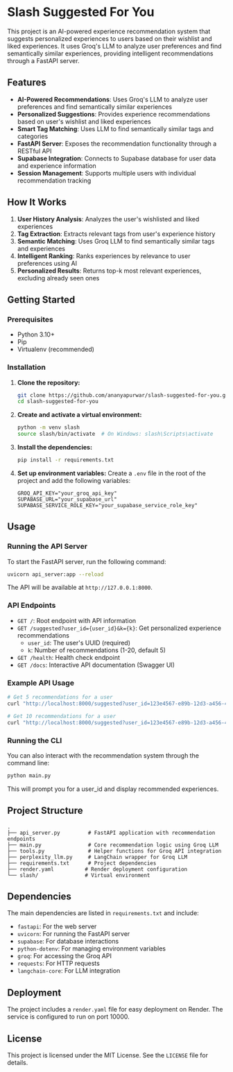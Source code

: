 # Slash Suggested For You

This project is an AI-powered experience recommendation system that suggests personalized experiences to users based on their wishlist and liked experiences. It uses Groq's LLM to analyze user preferences and find semantically similar experiences, providing intelligent recommendations through a FastAPI server.

## Features

- **AI-Powered Recommendations**: Uses Groq's LLM to analyze user preferences and find semantically similar experiences
- **Personalized Suggestions**: Provides experience recommendations based on user's wishlist and liked experiences
- **Smart Tag Matching**: Uses LLM to find semantically similar tags and categories
- **FastAPI Server**: Exposes the recommendation functionality through a RESTful API
- **Supabase Integration**: Connects to Supabase database for user data and experience information
- **Session Management**: Supports multiple users with individual recommendation tracking

## How It Works

1. **User History Analysis**: Analyzes the user's wishlisted and liked experiences
2. **Tag Extraction**: Extracts relevant tags from user's experience history
3. **Semantic Matching**: Uses Groq LLM to find semantically similar tags and experiences
4. **Intelligent Ranking**: Ranks experiences by relevance to user preferences using AI
5. **Personalized Results**: Returns top-k most relevant experiences, excluding already seen ones

## Getting Started

### Prerequisites

- Python 3.10+
- Pip
- Virtualenv (recommended)

### Installation

1. **Clone the repository:**

   ```bash
   git clone https://github.com/ananyapurwar/slash-suggested-for-you.git
   cd slash-suggested-for-you
   ```

2. **Create and activate a virtual environment:**

   ```bash
   python -m venv slash
   source slash/bin/activate  # On Windows: slash\Scripts\activate
   ```

3. **Install the dependencies:**

   ```bash
   pip install -r requirements.txt
   ```

4. **Set up environment variables:**
   Create a `.env` file in the root of the project and add the following variables:

   ```
   GROQ_API_KEY="your_groq_api_key"
   SUPABASE_URL="your_supabase_url"
   SUPABASE_SERVICE_ROLE_KEY="your_supabase_service_role_key"
   ```

## Usage

### Running the API Server

To start the FastAPI server, run the following command:

```bash
uvicorn api_server:app --reload
```

The API will be available at `http://127.0.0.1:8000`.

### API Endpoints

- `GET /`: Root endpoint with API information
- `GET /suggested?user_id={user_id}&k={k}`: Get personalized experience recommendations
  - `user_id`: The user's UUID (required)
  - `k`: Number of recommendations (1-20, default 5)
- `GET /health`: Health check endpoint
- `GET /docs`: Interactive API documentation (Swagger UI)

### Example API Usage

```bash
# Get 5 recommendations for a user
curl "http://localhost:8000/suggested?user_id=123e4567-e89b-12d3-a456-426614174000&k=5"

# Get 10 recommendations for a user
curl "http://localhost:8000/suggested?user_id=123e4567-e89b-12d3-a456-426614174000&k=10"
```

### Running the CLI

You can also interact with the recommendation system through the command line:

```bash
python main.py
```

This will prompt you for a user_id and display recommended experiences.

## Project Structure

```
.
├── api_server.py         # FastAPI application with recommendation endpoints
├── main.py               # Core recommendation logic using Groq LLM
├── tools.py              # Helper functions for Groq API integration
├── perplexity_llm.py     # LangChain wrapper for Groq LLM
├── requirements.txt      # Project dependencies
├── render.yaml          # Render deployment configuration
└── slash/               # Virtual environment
```

## Dependencies

The main dependencies are listed in `requirements.txt` and include:

- `fastapi`: For the web server
- `uvicorn`: For running the FastAPI server
- `supabase`: For database interactions
- `python-dotenv`: For managing environment variables
- `groq`: For accessing the Groq API
- `requests`: For HTTP requests
- `langchain-core`: For LLM integration

## Deployment

The project includes a `render.yaml` file for easy deployment on Render. The service is configured to run on port 10000.

## License

This project is licensed under the MIT License. See the `LICENSE` file for details.
